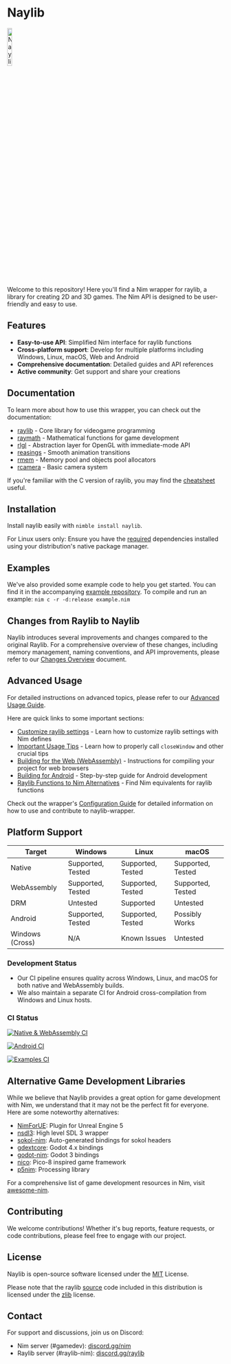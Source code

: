 # Naylib

<img src="assets/naylib.png" alt="Naylib logo" width="15%" />

Welcome to this repository! Here you'll find a Nim wrapper for raylib, a library for
creating 2D and 3D games. The Nim API is designed to be user-friendly and easy to use.

## Features

- **Easy-to-use API**: Simplified Nim interface for raylib functions
- **Cross-platform support**: Develop for multiple platforms including Windows, Linux, macOS, Web and Android
- **Comprehensive documentation**: Detailed guides and API references
- **Active community**: Get support and share your creations

## Documentation

To learn more about how to use this wrapper, you can check out the documentation:

- [raylib](https://planetis-m.github.io/naylib/raylib.html) - Core library for videogame programming
- [raymath](https://planetis-m.github.io/naylib/raymath.html) - Mathematical functions for game development
- [rlgl](https://planetis-m.github.io/naylib/rlgl.html) - Abstraction layer for OpenGL with immediate-mode API
- [reasings](https://planetis-m.github.io/naylib/reasings.html) - Smooth animation transitions
- [rmem](https://planetis-m.github.io/naylib/rmem.html) - Memory pool and objects pool allocators
- [rcamera](https://planetis-m.github.io/naylib/rcamera.html) - Basic camera system

If you're familiar with the C version of raylib, you may find the
[cheatsheet](https://www.raylib.com/cheatsheet/cheatsheet.html) useful.

## Installation

Install naylib easily with `nimble install naylib`.

For Linux users only: Ensure you have the [required](https://github.com/raysan5/raylib/wiki/Working-on-GNU-Linux)
dependencies installed using your distribution's native package manager.

## Examples

We've also provided some example code to help you get started. You can find it in the
accompanying [example repository](https://github.com/planetis-m/raylib-examples).
To compile and run an example: `nim c -r -d:release example.nim`

## Changes from Raylib to Naylib

Naylib introduces several improvements and changes compared to the original Raylib.
For a comprehensive overview of these changes, including memory management, naming
conventions, and API improvements, please refer to our
[Changes Overview](manual/changes_overview.md) document.

## Advanced Usage

For detailed instructions on advanced topics, please refer to our
[Advanced Usage Guide](manual/advanced_usage.md).

Here are quick links to some important sections:

- [Customize raylib settings](manual/advanced_usage.md#changing-raylib-settings-with-nim-defines) - Learn how to customize raylib settings with Nim defines
- [Important Usage Tips](manual/advanced_usage.md#important-usage-tips) - Learn how to properly call `closeWindow` and other crucial tips
- [Building for the Web (WebAssembly)](manual/advanced_usage.md#building-for-the-web-webassembly) - Instructions for compiling your project for web browsers
- [Building for Android](manual/advanced_usage.md#building-for-android) - Step-by-step guide for Android development
- [Raylib Functions to Nim Alternatives](manual/alternatives_table.rst) - Find Nim equivalents for raylib functions

Check out the wrapper's [Configuration Guide](manual/config_guide.md) for detailed information on how to use and contribute to naylib-wrapper.

## Platform Support

| Target           | Windows           | Linux             | macOS             |
|------------------|-------------------|-------------------|-------------------|
| Native           | Supported, Tested | Supported, Tested | Supported, Tested |
| WebAssembly      | Supported, Tested | Supported, Tested | Supported, Tested |
| DRM              | Untested          | Supported         | Untested          |
| Android          | Supported, Tested | Supported, Tested | Possibly Works    |
| Windows (Cross)  | N/A               | Known Issues      | Untested          |

### Development Status

- Our CI pipeline ensures quality across Windows, Linux, and macOS for both native and WebAssembly builds.
- We also maintain a separate CI for Android cross-compilation from Windows and Linux hosts.

### CI Status

[![Native & WebAssembly CI](https://img.shields.io/github/actions/workflow/status/planetis-m/naylib/ci.yml?branch=main&label=Native%20%26%20WebAssembly%20CI)](https://github.com/planetis-m/naylib/actions/workflows/ci.yml)

[![Android CI](https://img.shields.io/github/actions/workflow/status/planetis-m/naylib-game-template/ci.yml?branch=master&label=Android%20CI)](https://github.com/planetis-m/naylib-game-template/actions/workflows/ci.yml)

[![Examples CI](https://img.shields.io/github/actions/workflow/status/planetis-m/raylib-examples/ci.yml?branch=main&label=Examples%20CI)](https://github.com/planetis-m/raylib-examples/actions/workflows/ci.yml)

## Alternative Game Development Libraries

While we believe that Naylib provides a great option for game development with Nim, we understand
that it may not be the perfect fit for everyone. Here are some noteworthy alternatives:

- [NimForUE](https://github.com/jmgomez/NimForUE): Plugin for Unreal Engine 5
- [nsdl3](https://github.com/amnr/nsdl3): High level SDL 3 wrapper
- [sokol-nim](https://github.com/floooh/sokol-nim): Auto-generated bindings for sokol headers
- [gdextcore](https://github.com/godot-nim/gdext-nim): Godot 4.x bindings
- [godot-nim](https://github.com/pragmagic/godot-nim): Godot 3 bindings
- [nico](https://github.com/ftsf/nico): Pico-8 inspired game framework
- [p5nim](https://github.com/pietroppeter/p5nim): Processing library

For a comprehensive list of game development resources in Nim,
visit [awesome-nim](https://github.com/ringabout/awesome-nim#game-development).

## Contributing

We welcome contributions! Whether it's bug reports, feature requests, or code contributions,
please feel free to engage with our project.

## License

Naylib is open-source software licensed under the [MIT](LICENSE) License.

Please note that the raylib [source](src/raylib) code included in this distribution is licensed under
the [zlib](LICENSE-RAYLIB) license.

## Contact

For support and discussions, join us on Discord:
- Nim server (#gamedev): [discord.gg/nim](https://discord.gg/nim)
- Raylib server (#raylib-nim): [discord.gg/raylib](https://discord.gg/raylib)
